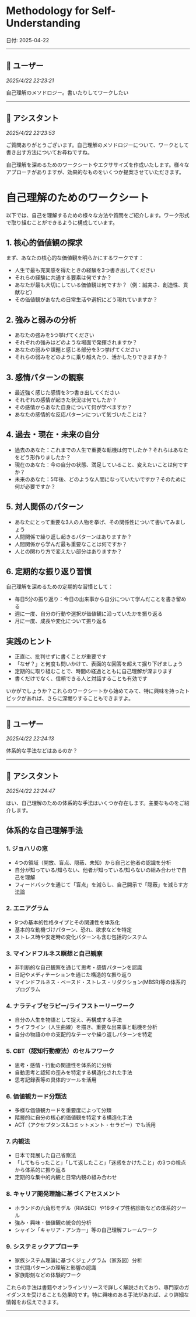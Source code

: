# Methodology for Self-Understanding

日付: 2025-04-22

---

## 👤 ユーザー
*2025/4/22 22:23:21*

自己理解のメソドロジー。書いたりしてワークしたい

---

## 🤖 アシスタント
*2025/4/22 22:23:53*

ご質問ありがとうございます。自己理解のメソドロジーについて、ワークとして書き出す方法についてお尋ねですね。

自己理解を深めるためのワークシートやエクササイズを作成いたします。様々なアプローチがありますが、効果的なものをいくつか提案させていただきます。

# 自己理解のためのワークシート

以下では、自己を理解するための様々な方法や質問をご紹介します。ワーク形式で取り組むことができるように構成しています。

## 1. 核心的価値観の探求

まず、あなたの核心的な価値観を明らかにするワークです：

- 人生で最も充実感を得たときの経験を3つ書き出してください
- それらの経験に共通する要素は何ですか？
- あなたが最も大切にしている価値観は何ですか？（例：誠実さ、創造性、貢献など）
- その価値観があなたの日常生活や選択にどう現れていますか？

## 2. 強みと弱みの分析

- あなたの強みを5つ挙げてください
- それぞれの強みはどのような場面で発揮されますか？
- あなたの弱みや課題と感じる部分を3つ挙げてください
- それらの弱みをどのように乗り越えたり、活かしたりできますか？

## 3. 感情パターンの観察

- 最近強く感じた感情を3つ書き出してください
- それぞれの感情が起きた状況は何でしたか？
- その感情からあなた自身について何が学べますか？
- あなたの感情的な反応パターンについて気づいたことは？

## 4. 過去・現在・未来の自分

- 過去のあなた：これまでの人生で重要な転機は何でしたか？それらはあなたをどう形作りましたか？
- 現在のあなた：今の自分の状態、満足していること、変えたいことは何ですか？
- 未来のあなた：5年後、どのような人間になっていたいですか？そのために何が必要ですか？

## 5. 対人関係のパターン

- あなたにとって重要な3人の人物を挙げ、その関係性について書いてみましょう
- 人間関係で繰り返し起きるパターンはありますか？
- 人間関係から学んだ最も重要なことは何ですか？
- 人との関わり方で変えたい部分はありますか？

## 6. 定期的な振り返り習慣

自己理解を深めるための定期的な習慣として：

- 毎日5分の振り返り：今日の出来事から自分について学んだことを書き留める
- 週に一度、自分の行動や選択が価値観に沿っていたかを振り返る
- 月に一度、成長や変化について振り返る

## 実践のヒント

- 正直に、批判せずに書くことが重要です
- 「なぜ？」と何度も問いかけて、表面的な回答を超えて掘り下げましょう
- 定期的に取り組むことで、時間の経過とともに自己理解が深まります
- 書くだけでなく、信頼できる人と対話することも有効です

いかがでしょうか？これらのワークシートから始めてみて、特に興味を持ったトピックがあれば、さらに深堀りすることもできますよ。

---

## 👤 ユーザー
*2025/4/22 22:24:13*

体系的な手法などはあるのか？

---

## 🤖 アシスタント
*2025/4/22 22:24:47*

はい、自己理解のための体系的な手法はいくつか存在します。主要なものをご紹介します。

## 体系的な自己理解手法

### 1. ジョハリの窓
- 4つの領域（開放、盲点、隠蔽、未知）から自己と他者の認識を分析
- 自分が知っている/知らない、他者が知っている/知らないの組み合わせで自己を理解
- フィードバックを通じて「盲点」を減らし、自己開示で「隠蔽」を減らす方法論

### 2. エニアグラム
- 9つの基本的性格タイプとその関連性を体系化
- 基本的な動機づけパターン、恐れ、欲求などを特定
- ストレス時や安定時の変化パターンも含む包括的システム

### 3. マインドフルネス瞑想と自己観察
- 非判断的な自己観察を通じて思考・感情パターンを認識
- 日記やメディテーションを通じた構造的な振り返り
- マインドフルネス・ベースド・ストレス・リダクション(MBSR)等の体系的プログラム

### 4. ナラティブセラピー/ライフストーリーワーク
- 自分の人生を物語として捉え、再構成する手法
- ライフライン（人生曲線）を描き、重要な出来事と転機を分析
- 自分の物語の中の支配的なテーマや繰り返しパターンを特定

### 5. CBT（認知行動療法）のセルフワーク
- 思考・感情・行動の関連性を体系的に分析
- 自動思考と認知の歪みを特定する構造化された手法
- 思考記録表等の具体的ツールを活用

### 6. 価値観カード分類法
- 多様な価値観カードを重要度によって分類
- 階層的に自分の核心的価値観を特定する構造化手法
- ACT（アクセプタンス&コミットメント・セラピー）でも活用

### 7. 内観法
- 日本で発展した自己省察法
- 「してもらったこと」「して返したこと」「迷惑をかけたこと」の3つの視点から体系的に振り返る
- 定期的な集中的内観と日常内観の組み合わせ

### 8. キャリア開発理論に基づくアセスメント
- ホランドの六角形モデル（RIASEC）や16タイプ性格診断などの体系的ツール
- 強み・興味・価値観の統合的分析
- シャイン「キャリア・アンカー」等の自己理解フレームワーク

### 9. システミックアプローチ
- 家族システム理論に基づくジェノグラム（家系図）分析
- 世代間パターンの理解と影響の認識
- 家族彫刻などの体験的ワーク

これらの手法は書籍やオンラインリソースで詳しく解説されており、専門家のガイダンスを受けることも効果的です。特に興味のある手法があれば、より詳細な情報をお伝えできます。

---
